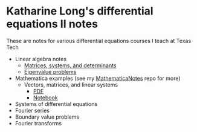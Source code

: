 # Katharine Long's differential equations II notes

These are notes for various differential equations courses I teach at Texas Tech

- Linear algebra notes
  - [Matrices, systems, and determinants](https://github.com/krlong014/LACrashCourse/blob/main/LAMatrices.pdf)
  - [Eigenvalue problems](https://github.com/krlong014/LACrashCourse/blob/main/LAEigen.pdf)
- Mathematica examples (see my [MathematicaNotes](https://github.com/krlong014/MathematicaNotes) repo for more)
  - Vectors, matrices, and linear systems
    - [PDF](https://github.com/krlong014/MathematicaNotes/blob/main/LinearAlgebra/BasicLA.pdf)
    - [Notebook](https://github.com/krlong014/MathematicaNotes/blob/main/LinearAlgebra/BasicLA.nb)
- Systems of differential equations
- Fourier series
- Boundary value problems
- Fourier transforms
